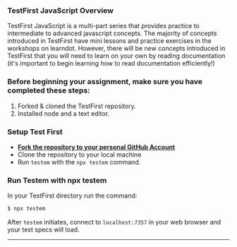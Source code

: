 ### TestFirst JavaScript Overview   

TestFirst JavaScript is a multi-part series that provides practice to intermediate to advanced javascript concepts. The majority of concepts introduced in TestFirst have mini lessons and practice exercises in the workshops on learndot. However, there will be new concepts introduced in TestFirst that you will need to learn on your own by reading documentation (it's important to begin learning how to read documentation efficiently!)

### Before beginning your assignment, make sure you have completed these steps: 

1. Forked & cloned the TestFirst repository.
2. Installed node and a text editor.


### Setup Test First

- **[Fork the repository to your personal GitHub Account](https://github.com/fullstackacademy/TestFirst-Part-1/)**
- Clone the repository to your local machine
- Run `testem` with the `npx testem` command.


### Run Testem with npx testem

In your TestFirst directory run the command:

```sh
$ npx testem
```

After `testem` initiates, connect to `localhost:7357` in your web browser and your test specs will load.



<hr>
<br>




